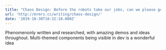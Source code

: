 ```yaml
---
title: "Chaos Design: Before the robots take our jobs, can we please get them to help us do some good work?"
url: 'http://mrmrs.cc/writing/chaos-design/'
date: '2019-10-30T10:32:10.000Z'
---
```

Phenomenonly written and researched, with amazing demos and ideas throughout. Multi-themed components being visible in dev is a wonderful idea
